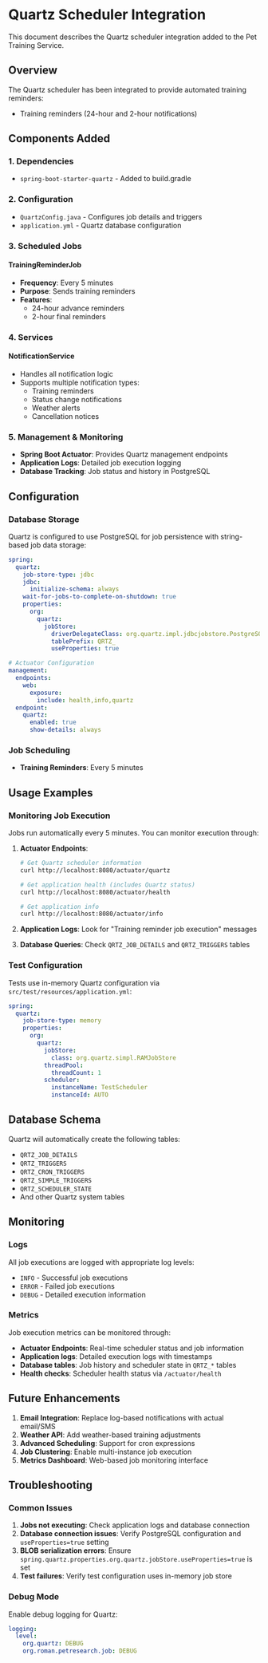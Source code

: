 # Quartz Scheduler Integration

This document describes the Quartz scheduler integration added to the Pet Training Service.

## Overview

The Quartz scheduler has been integrated to provide automated training reminders:
- Training reminders (24-hour and 2-hour notifications)

## Components Added

### 1. Dependencies
- `spring-boot-starter-quartz` - Added to build.gradle

### 2. Configuration
- `QuartzConfig.java` - Configures job details and triggers
- `application.yml` - Quartz database configuration

### 3. Scheduled Jobs

#### TrainingReminderJob
- **Frequency**: Every 5 minutes
- **Purpose**: Sends training reminders
- **Features**:
  - 24-hour advance reminders
  - 2-hour final reminders

### 4. Services

#### NotificationService
- Handles all notification logic
- Supports multiple notification types:
  - Training reminders
  - Status change notifications
  - Weather alerts
  - Cancellation notices

### 5. Management & Monitoring
- **Spring Boot Actuator**: Provides Quartz management endpoints
- **Application Logs**: Detailed job execution logging
- **Database Tracking**: Job status and history in PostgreSQL

## Configuration

### Database Storage
Quartz is configured to use PostgreSQL for job persistence with string-based job data storage:
```yaml
spring:
  quartz:
    job-store-type: jdbc
    jdbc:
      initialize-schema: always
    wait-for-jobs-to-complete-on-shutdown: true
    properties:
      org:
        quartz:
          jobStore:
            driverDelegateClass: org.quartz.impl.jdbcjobstore.PostgreSQLDelegate
            tablePrefix: QRTZ_
            useProperties: true

# Actuator Configuration
management:
  endpoints:
    web:
      exposure:
        include: health,info,quartz
  endpoint:
    quartz:
      enabled: true
      show-details: always
```

### Job Scheduling
- **Training Reminders**: Every 5 minutes

## Usage Examples

### Monitoring Job Execution
Jobs run automatically every 5 minutes. You can monitor execution through:

1. **Actuator Endpoints**:
   ```bash
   # Get Quartz scheduler information
   curl http://localhost:8080/actuator/quartz
   
   # Get application health (includes Quartz status)
   curl http://localhost:8080/actuator/health
   
   # Get application info
   curl http://localhost:8080/actuator/info
   ```

2. **Application Logs**: Look for "Training reminder job execution" messages

3. **Database Queries**: Check `QRTZ_JOB_DETAILS` and `QRTZ_TRIGGERS` tables

### Test Configuration
Tests use in-memory Quartz configuration via `src/test/resources/application.yml`:
```yaml
spring:
  quartz:
    job-store-type: memory
    properties:
      org:
        quartz:
          jobStore:
            class: org.quartz.simpl.RAMJobStore
          threadPool:
            threadCount: 1
          scheduler:
            instanceName: TestScheduler
            instanceId: AUTO
```

## Database Schema

Quartz will automatically create the following tables:
- `QRTZ_JOB_DETAILS`
- `QRTZ_TRIGGERS`
- `QRTZ_CRON_TRIGGERS`
- `QRTZ_SIMPLE_TRIGGERS`
- `QRTZ_SCHEDULER_STATE`
- And other Quartz system tables

## Monitoring

### Logs
All job executions are logged with appropriate log levels:
- `INFO` - Successful job executions
- `ERROR` - Failed job executions
- `DEBUG` - Detailed execution information

### Metrics
Job execution metrics can be monitored through:
- **Actuator Endpoints**: Real-time scheduler status and job information
- **Application logs**: Detailed execution logs with timestamps
- **Database tables**: Job history and scheduler state in `QRTZ_*` tables
- **Health checks**: Scheduler health status via `/actuator/health`

## Future Enhancements

1. **Email Integration**: Replace log-based notifications with actual email/SMS
2. **Weather API**: Add weather-based training adjustments
3. **Advanced Scheduling**: Support for cron expressions
4. **Job Clustering**: Enable multi-instance job execution
5. **Metrics Dashboard**: Web-based job monitoring interface

## Troubleshooting

### Common Issues

1. **Jobs not executing**: Check application logs and database connection
2. **Database connection issues**: Verify PostgreSQL configuration and `useProperties=true` setting
3. **BLOB serialization errors**: Ensure `spring.quartz.properties.org.quartz.jobStore.useProperties=true` is set
4. **Test failures**: Verify test configuration uses in-memory job store

### Debug Mode
Enable debug logging for Quartz:
```yaml
logging:
  level:
    org.quartz: DEBUG
    org.roman.petresearch.job: DEBUG
```

